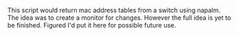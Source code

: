 This script would return mac address tables from a switch using napalm.
The idea was to create a monitor for changes. However the full idea is yet to be finished. 
Figured I'd put it here for possible future use.
